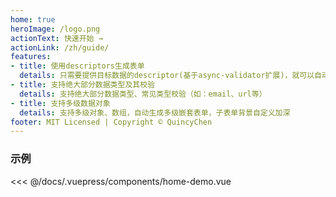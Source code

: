 ```yaml
---
home: true
heroImage: /logo.png
actionText: 快速开始 →
actionLink: /zh/guide/
features:
- title: 使用descriptors生成表单
  details: 只需要提供目标数据的descriptor(基于async-validator扩展)，就可以自动生成对应的表单元素(基于element-ui)
- title: 支持绝大部分数据类型及其校验
  details: 支持绝大部分数据类型、常见类型校验（如：email、url等）
- title: 支持多级数据对象
  details: 支持多级对象、数组，自动生成多级嵌套表单，子表单背景自定义加深
footer: MIT Licensed | Copyright © QuincyChen
---
```




### 示例

<code-demo name="home-demo" lang="zh_CN"></code-demo>

<<< @/docs/.vuepress/components/home-demo.vue


